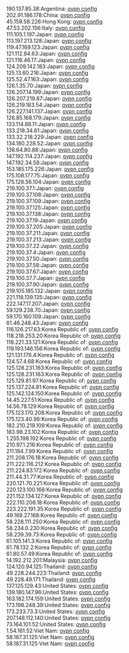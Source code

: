 190.137.85.38:Argentina: [ovpn config](vpn/190_137_85_38.ovpn)  
202.91.186.178:China: [ovpn config](vpn/202_91_186_178.ovpn)  
45.159.58.226:Hong Kong: [ovpn config](vpn/45_159_58_226.ovpn)  
47.53.202.156:Italy: [ovpn config](vpn/47_53_202_156.ovpn)  
111.105.1.197:Japan: [ovpn config](vpn/111_105_1_197.ovpn)  
113.197.213.128:Japan: [ovpn config](vpn/113_197_213_128.ovpn)  
119.47.169.123:Japan: [ovpn config](vpn/119_47_169_123.ovpn)  
121.112.84.63:Japan: [ovpn config](vpn/121_112_84_63.ovpn)  
121.116.46.17:Japan: [ovpn config](vpn/121_116_46_17.ovpn)  
124.209.142.183:Japan: [ovpn config](vpn/124_209_142_183.ovpn)  
125.13.60.216:Japan: [ovpn config](vpn/125_13_60_216.ovpn)  
125.52.47.163:Japan: [ovpn config](vpn/125_52_47_163.ovpn)  
126.1.35.70:Japan: [ovpn config](vpn/126_1_35_70.ovpn)  
126.207.14.199:Japan: [ovpn config](vpn/126_207_14_199.ovpn)  
126.207.219.87:Japan: [ovpn config](vpn/126_207_219_87.ovpn)  
126.219.183.54:Japan: [ovpn config](vpn/126_219_183_54.ovpn)  
126.227.141.137:Japan: [ovpn config](vpn/126_227_141_137.ovpn)  
126.85.168.179:Japan: [ovpn config](vpn/126_85_168_179.ovpn)  
133.114.88.11:Japan: [ovpn config](vpn/133_114_88_11.ovpn)  
133.218.34.61:Japan: [ovpn config](vpn/133_218_34_61.ovpn)  
133.32.218.229:Japan: [ovpn config](vpn/133_32_218_229.ovpn)  
134.180.228.52:Japan: [ovpn config](vpn/134_180_228_52.ovpn)  
138.64.80.88:Japan: [ovpn config](vpn/138_64_80_88.ovpn)  
147.192.114.237:Japan: [ovpn config](vpn/147_192_114_237.ovpn)  
147.192.34.58:Japan: [ovpn config](vpn/147_192_34_58.ovpn)  
153.185.175.226:Japan: [ovpn config](vpn/153_185_175_226.ovpn)  
175.108.177.75:Japan: [ovpn config](vpn/175_108_177_75.ovpn)  
175.128.56.104:Japan: [ovpn config](vpn/175_128_56_104.ovpn)  
219.100.37.1:Japan: [ovpn config](vpn/219_100_37_1.ovpn)  
219.100.37.108:Japan: [ovpn config](vpn/219_100_37_108.ovpn)  
219.100.37.109:Japan: [ovpn config](vpn/219_100_37_109.ovpn)  
219.100.37.125:Japan: [ovpn config](vpn/219_100_37_125.ovpn)  
219.100.37.138:Japan: [ovpn config](vpn/219_100_37_138.ovpn)  
219.100.37.19:Japan: [ovpn config](vpn/219_100_37_19.ovpn)  
219.100.37.205:Japan: [ovpn config](vpn/219_100_37_205.ovpn)  
219.100.37.211:Japan: [ovpn config](vpn/219_100_37_211.ovpn)  
219.100.37.213:Japan: [ovpn config](vpn/219_100_37_213.ovpn)  
219.100.37.22:Japan: [ovpn config](vpn/219_100_37_22.ovpn)  
219.100.37.4:Japan: [ovpn config](vpn/219_100_37_4.ovpn)  
219.100.37.50:Japan: [ovpn config](vpn/219_100_37_50.ovpn)  
219.100.37.58:Japan: [ovpn config](vpn/219_100_37_58.ovpn)  
219.100.37.67:Japan: [ovpn config](vpn/219_100_37_67.ovpn)  
219.100.37.7:Japan: [ovpn config](vpn/219_100_37_7.ovpn)  
219.100.37.90:Japan: [ovpn config](vpn/219_100_37_90.ovpn)  
219.105.185.132:Japan: [ovpn config](vpn/219_105_185_132.ovpn)  
221.118.139.135:Japan: [ovpn config](vpn/221_118_139_135.ovpn)  
222.147.17.207:Japan: [ovpn config](vpn/222_147_17_207.ovpn)  
59.129.238.70:Japan: [ovpn config](vpn/59_129_238_70.ovpn)  
59.170.160.109:Japan: [ovpn config](vpn/59_170_160_109.ovpn)  
61.46.248.43:Japan: [ovpn config](vpn/61_46_248_43.ovpn)  
116.126.217.63:Korea Republic of: [ovpn config](vpn/116_126_217_63.ovpn)  
118.218.253.20:Korea Republic of: [ovpn config](vpn/118_218_253_20.ovpn)  
118.221.33.121:Korea Republic of: [ovpn config](vpn/118_221_33_121.ovpn)  
119.193.146.156:Korea Republic of: [ovpn config](vpn/119_193_146_156.ovpn)  
121.131.176.4:Korea Republic of: [ovpn config](vpn/121_131_176_4.ovpn)  
124.57.4.68:Korea Republic of: [ovpn config](vpn/124_57_4_68.ovpn)  
125.128.231.163:Korea Republic of: [ovpn config](vpn/125_128_231_163.ovpn)  
125.128.231.163:Korea Republic of: [ovpn config](vpn/125_128_231_163.ovpn)  
125.129.81.97:Korea Republic of: [ovpn config](vpn/125_129_81_97.ovpn)  
125.137.224.81:Korea Republic of: [ovpn config](vpn/125_137_224_81.ovpn)  
125.142.124.150:Korea Republic of: [ovpn config](vpn/125_142_124_150.ovpn)  
14.45.227.51:Korea Republic of: [ovpn config](vpn/14_45_227_51.ovpn)  
14.56.78.129:Korea Republic of: [ovpn config](vpn/14_56_78_129.ovpn)  
175.123.170.208:Korea Republic of: [ovpn config](vpn/175_123_170_208.ovpn)  
175.123.40.96:Korea Republic of: [ovpn config](vpn/175_123_40_96.ovpn)  
182.210.219.109:Korea Republic of: [ovpn config](vpn/182_210_219_109.ovpn)  
183.98.23.102:Korea Republic of: [ovpn config](vpn/183_98_23_102.ovpn)  
1.255.198.192:Korea Republic of: [ovpn config](vpn/1_255_198_192.ovpn)  
210.97.1.216:Korea Republic of: [ovpn config](vpn/210_97_1_216.ovpn)  
211.184.7.99:Korea Republic of: [ovpn config](vpn/211_184_7_99.ovpn)  
211.208.176.18:Korea Republic of: [ovpn config](vpn/211_208_176_18.ovpn)  
211.222.116.212:Korea Republic of: [ovpn config](vpn/211_222_116_212.ovpn)  
211.224.83.172:Korea Republic of: [ovpn config](vpn/211_224_83_172.ovpn)  
211.44.31.77:Korea Republic of: [ovpn config](vpn/211_44_31_77.ovpn)  
220.121.70.221:Korea Republic of: [ovpn config](vpn/220_121_70_221.ovpn)  
220.123.100.168:Korea Republic of: [ovpn config](vpn/220_123_100_168.ovpn)  
221.152.134.127:Korea Republic of: [ovpn config](vpn/221_152_134_127.ovpn)  
222.110.208.18:Korea Republic of: [ovpn config](vpn/222_110_208_18.ovpn)  
223.222.191.35:Korea Republic of: [ovpn config](vpn/223_222_191_35.ovpn)  
49.169.27.168:Korea Republic of: [ovpn config](vpn/49_169_27_168.ovpn)  
58.228.111.250:Korea Republic of: [ovpn config](vpn/58_228_111_250.ovpn)  
58.234.0.230:Korea Republic of: [ovpn config](vpn/58_234_0_230.ovpn)  
58.239.39.73:Korea Republic of: [ovpn config](vpn/58_239_39_73.ovpn)  
61.105.141.3:Korea Republic of: [ovpn config](vpn/61_105_141_3.ovpn)  
61.78.132.2:Korea Republic of: [ovpn config](vpn/61_78_132_2.ovpn)  
61.80.57.49:Korea Republic of: [ovpn config](vpn/61_80_57_49.ovpn)  
14.192.212.201:Malaysia: [ovpn config](vpn/14_192_212_201.ovpn)  
124.120.94.125:Thailand: [ovpn config](vpn/124_120_94_125.ovpn)  
49.228.244.223:Thailand: [ovpn config](vpn/49_228_244_223.ovpn)  
49.228.49.171:Thailand: [ovpn config](vpn/49_228_49_171.ovpn)  
137.125.129.43:United States: [ovpn config](vpn/137_125_129_43.ovpn)  
139.180.147.96:United States: [ovpn config](vpn/139_180_147_96.ovpn)  
163.182.174.159:United States: [ovpn config](vpn/163_182_174_159.ovpn)  
173.198.248.39:United States: [ovpn config](vpn/173_198_248_39.ovpn)  
173.233.73.3:United States: [ovpn config](vpn/173_233_73_3.ovpn)  
207.148.112.140:United States: [ovpn config](vpn/207_148_112_140.ovpn)  
73.164.101.52:United States: [ovpn config](vpn/73_164_101_52.ovpn)  
1.54.161.52:Viet Nam: [ovpn config](vpn/1_54_161_52.ovpn)  
58.187.31.125:Viet Nam: [ovpn config](vpn/58_187_31_125.ovpn)  
58.187.31.125:Viet Nam: [ovpn config](vpn/58_187_31_125.ovpn)  
